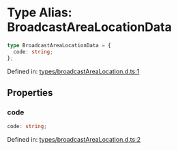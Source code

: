 # Type Alias: BroadcastAreaLocationData

```ts
type BroadcastAreaLocationData = {
  code: string;
};
```

Defined in: [types/broadcastAreaLocation.d.ts:1](https://github.com/iptv-org/sdk/blob/88d645d3373c4ec810ba0ec144ac251980f41667/src/types/broadcastAreaLocation.d.ts#L1)

## Properties

### code

```ts
code: string;
```

Defined in: [types/broadcastAreaLocation.d.ts:2](https://github.com/iptv-org/sdk/blob/88d645d3373c4ec810ba0ec144ac251980f41667/src/types/broadcastAreaLocation.d.ts#L2)
